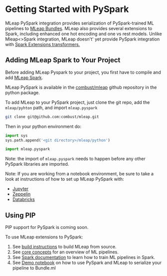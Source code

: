 # Getting Started with PySpark

MLeap PySpark integration provides serialization of PySpark-trained ML
pipelines to [MLeap Bundles](../mleap-bundle/). MLeap also provides
several extensions to Spark, including enhanced one hot encoding and one vs
rest models. Unlike Mleap<>Spark integration, MLeap doesn't' yet provide PySpark
integration with [Spark Extensions transformers.](../core-concepts/transformers/support.md#extensions)

## Adding MLeap Spark to Your Project

Before adding MLeap Pyspark to your project, you first have to compile and
add [MLeap Spark](./spark.md).

MLeap PySpark is available in the [combust/mleap](https://github.com/combust/mleap) github repository in the
python package.

To add MLeap to your PySpark project, just clone the git repo, add the `mleap/pyhton`
path, and import `mleap.pyspark`

```bash
git clone git@github.com:combust/mleap.git
```

Then in your python environment do:

```python
import sys
sys.path.append('<git directory>/mleap/python')

import mleap.pyspark 
```

Note: the import of `mleap.pyspark` needs to happen before any other PySpark
libraries are imported.

Note: If you are working from a notebook environment, be sure to take a look at
instructions of how to set up MLeap PySpark with:
* [Jupyter](../notebooks/jupyter.md)
* [Zeppelin](../notebooks/zeppelin.md)
* [Databricks](../notebooks/databricks.md)

## Using PIP

PIP support for PySpark is coming soon.

To use MLeap extensions to PySpark:

1. See [build instructions](./building.html) to build MLeap from source.
2. See [core concepts](../core-concepts/) for an overview of ML pipelines.
3. See [Spark documentation](http://spark.apache.org/docs/latest/ml-guide.html) to learn how to train ML pipelines in Spark.
4. See [Demo notebook](https://github.com/combust/mleap-demo/blob/master/notebooks/PySpark%20-%20AirBnb.ipynb) on how to use PySpark and MLeap to serialize your pipeline to Bundle.ml
